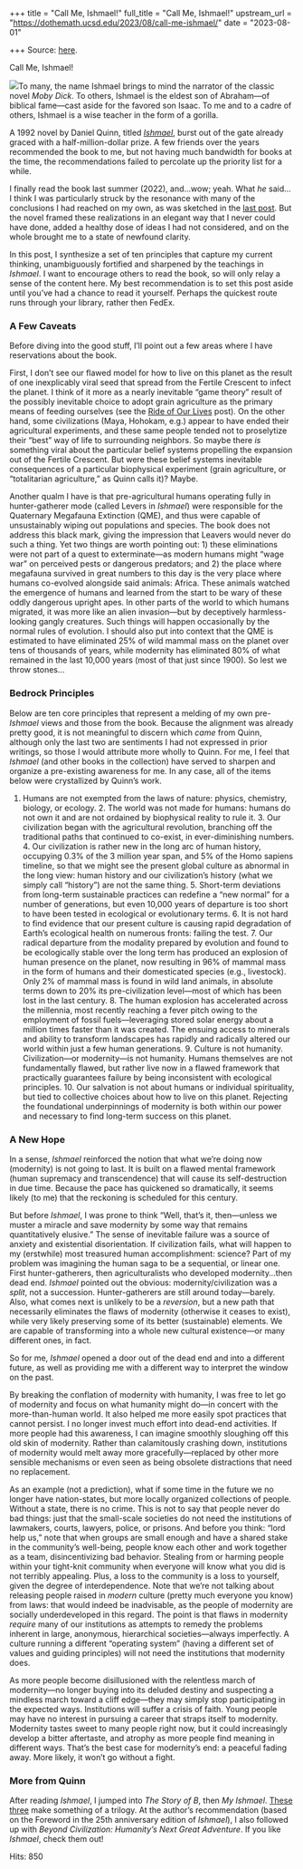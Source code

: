 +++
title = "Call Me, Ishmael!"
full_title = "Call Me, Ishmael!"
upstream_url = "https://dothemath.ucsd.edu/2023/08/call-me-ishmael/"
date = "2023-08-01"

+++
Source: [here](https://dothemath.ucsd.edu/2023/08/call-me-ishmael/).

Call Me, Ishmael!

[![](https://dothemath.ucsd.edu/wp-content/uploads/2023/08/ishmael-cover-193x300.png)](https://dothemath.ucsd.edu/wp-content/uploads/2023/08/ishmael-cover.png)To many, the name Ishmael brings to mind the narrator of the classic novel *Moby Dick*. To others, Ishmael is the eldest son of Abraham—of biblical fame—cast aside for the favored son Isaac. To me and to a cadre of others, Ishmael is a wise teacher in the form of a gorilla.

A 1992 novel by Daniel Quinn, titled [*Ishmael*](https://www.ishmael.org/), burst out of the gate already graced with a half-million-dollar prize. A few friends over the years recommended the book to me, but not having much bandwidth for books at the time, the recommendations failed to percolate up the priority list for a while.

I finally read the book last summer (2022), and…wow; yeah. What *he* said… I think I was particularly struck by the resonance with many of the conclusions I had reached on my own, as was sketched in the [last post](https://dothemath.ucsd.edu/2023/07/a-reading-journey/). But the novel framed these realizations in an elegant way that I never could have done, added a healthy dose of ideas I had not considered, and on the whole brought me to a state of newfound clarity.

In this post, I synthesize a set of ten principles that capture my current thinking, unambiguously fortified and sharpened by the teachings in *Ishmael*. I want to encourage others to read the book, so will only relay a sense of the content here. My best recommendation is to set this post aside until you’ve had a chance to read it yourself. Perhaps the quickest route runs through your library, rather then FedEx.

### A Few Caveats

Before diving into the good stuff, I’ll point out a few areas where I have reservations about the book.

First, I don’t see our flawed model for how to live on this planet as the result of one inexplicably viral seed that spread from the Fertile Crescent to infect the planet. I think of it more as a nearly inevitable “game theory” result of the possibly inevitable choice to adopt grain agriculture as the primary means of feeding ourselves (see the [Ride of Our Lives](https://dothemath.ucsd.edu/2022/07/the-ride-of-our-lives/) post). On the other hand, some civilizations (Maya, Hohokam, e.g.) appear to have ended their agricultural experiments, and these same people tended not to proselytize their “best” way of life to surrounding neighbors. So maybe there *is* something viral about the particular belief systems propelling the expansion out of the Fertile Crescent. But were these belief systems inevitable consequences of a particular biophysical experiment (grain agriculture, or “totalitarian agriculture,” as Quinn calls it)? Maybe.

Another qualm I have is that pre-agricultural humans operating fully in hunter-gatherer mode (called Levers in *Ishmael*) were responsible for the Quaternary Megafauna Extinction (QME), and thus were capable of unsustainably wiping out populations and species. The book does not address this black mark, giving the impression that Leavers would never do such a thing. Yet two things are worth pointing out: 1) these eliminations were not part of a quest to exterminate—as modern humans might “wage war” on perceived pests or dangerous predators; and 2) the place where megafauna survived in great numbers to this day is the very place where humans co-evolved alongside said animals: Africa. These animals watched the emergence of humans and learned from the start to be wary of these oddly dangerous upright apes. In other parts of the world to which humans migrated, it was more like an alien invasion—but by deceptively harmless-looking gangly creatures. Such things will happen occasionally by the normal rules of evolution. I should also put into context that the QME is estimated to have eliminated 25% of wild mammal mass on the planet over tens of thousands of years, while modernity has eliminated 80% of what remained in the last 10,000 years (most of that just since 1900). So lest we throw stones…

### Bedrock Principles

Below are ten core principles that represent a melding of my own pre-*Ishmael* views and those from the book. Because the alignment was already pretty good, it is not meaningful to discern which *came* from Quinn, although only the last two are sentiments I had not expressed in prior writings, so those I would attribute more wholly to Quinn. For me, I feel that *Ishmael* (and other books in the collection) have served to sharpen and organize a pre-existing awareness for me. In any case, all of the items below were crystallized by Quinn’s work.

1.  Humans are not exempted from the laws of nature: physics, chemistry,
    biology, or ecology. 2.  The world was not made for humans: humans do not own it and are not
    ordained by biophysical reality to rule it. 3.  Our civilization began with the agricultural revolution, branching
    off the traditional paths that continued to co-exist, in
    ever-diminishing numbers. 4.  Our civilization is rather new in the long arc of human history,
    occupying 0.3% of the 3 million year span, and 5% of the Homo
    sapiens timeline, so that we might see the present global culture as
    abnormal in the long view: human history and our civilization’s
    history (what we simply call “history”) are not the same thing. 5.  Short-term deviations from long-term sustainable practices can
    redefine a “new normal” for a number of generations, but even 10,000
    years of departure is too short to have been tested in ecological or
    evolutionary terms. 6.  It is not hard to find evidence that our present culture is causing
    rapid degradation of Earth’s ecological health on numerous fronts:
    failing the test. 7.  Our radical departure from the modality prepared by evolution and
    found to be ecologically stable over the long term has produced an
    explosion of human presence on the planet, now resulting in 96% of
    mammal mass in the form of humans and their domesticated species
    (e.g., livestock). Only 2% of mammal mass is found in wild land
    animals, in absolute terms down to 20% its pre-civilization
    level—most of which has been lost in the last century. 8.  The human explosion has accelerated across the millennia, most
    recently reaching a fever pitch owing to the employment of fossil
    fuels—leveraging stored solar energy about a million times faster
    than it was created. The ensuing access to minerals and ability to
    transform landscapes has rapidly and radically altered our world
    within just a few human generations. 9.  Culture is not humanity. Civilization—or modernity—is not humanity.
    Humans themselves are not fundamentally flawed, but rather live now
    in a flawed framework that practically guarantees failure by being
    inconsistent with ecological principles. 10. Our salvation is not about humans or individual spirituality, but
    tied to collective choices about how to live on this planet.
    Rejecting the foundational underpinnings of modernity is both within
    our power and necessary to find long-term success on this planet.

### A New Hope

In a sense, *Ishmael* reinforced the notion that what we’re doing now (modernity) is not going to last. It is built on a flawed mental framework (human supremacy and transcendence) that will cause its self-destruction in due time. Because the pace has quickened so dramatically, it seems likely (to me) that the reckoning is scheduled for this century.

But before *Ishmael*, I was prone to think “Well, that’s it, then—unless we muster a miracle and save modernity by some way that remains quantitatively elusive.” The sense of inevitable failure was a source of anxiety and existential disorientation. If civilization fails, what will happen to my (erstwhile) most treasured human accomplishment: science? Part of my problem was imagining the human saga to be a sequential, or linear one. First hunter-gatherers, then agriculturalists who developed modernity…then dead end. *Ishmael* pointed out the obvious: modernity/civilization was a *split*, not a succession. Hunter-gatherers are still around today—barely. Also, what comes next is unlikely to be a *reversion*, but a new path that necessarily eliminates the flaws of modernity (otherwise it ceases to exist), while very likely preserving some of its better (sustainable) elements. We are capable of transforming into a whole new cultural existence—or many different ones, in fact.

So for me, *Ishmael* opened a door out of the dead end and into a different future, as well as providing me with a different way to interpret the window on the past.

By breaking the conflation of modernity with humanity, I was free to let go of modernity and focus on what humanity might do—in concert with the more-than-human world. It also helped me more easily spot practices that cannot persist. I no longer invest much effort into dead-end activities. If more people had this awareness, I can imagine smoothly sloughing off this old skin of modernity. Rather than calamitously crashing down, institutions of modernity would melt away more gracefully—replaced by other more sensible mechanisms or even seen as being obsolete distractions that need no replacement.

As an example (not a prediction), what if some time in the future we no longer have nation-states, but more locally organized collections of people. Without a state, there is no crime. This is not to say that people never do bad things: just that the small-scale societies do not need the institutions of lawmakers, courts, lawyers, police, or prisons. And before you think: “lord help us,” note that when groups are small enough and have a shared stake in the community’s well-being, people know each other and work together as a team, disincentivizing bad behavior. Stealing from or harming people within your tight-knit community when everyone will know what you did is not terribly appealing. Plus, a loss to the community is a loss to yourself, given the degree of interdependence. Note that we’re not talking about releasing people raised in *modern* culture (pretty much everyone you know) from laws: that would indeed be inadvisable, as the people of modernity are socially underdeveloped in this regard. The point is that flaws in modernity *require* many of our institutions as attempts to remedy the problems inherent in large, anonymous, hierarchical societies—always imperfectly. A culture running a different “operating system” (having a different set of values and guiding principles) will not need the institutions that modernity does.

As more people become disillusioned with the relentless march of modernity—no longer buying into its deluded destiny and suspecting a mindless march toward a cliff edge—they may simply stop participating in the expected ways. Institutions will suffer a crisis of faith. Young people may have no interest in pursuing a career that straps itself to modernity. Modernity tastes sweet to many people right now, but it could increasingly develop a bitter aftertaste, and atrophy as more people find meaning in different ways. That’s the best case for modernity’s end: a peaceful fading away. More likely, it won’t go without a fight.

### More from Quinn

After reading *Ishmael*, I jumped into *The Story of B*, then *My Ishmael*. [These three](https://www.ishmael.org/books/) make something of a trilogy. At the author’s recommendation (based on the Foreword in the 25th anniversary edition of *Ishmael*), I also followed up with *Beyond Civilization: Humanity’s Next Great Adventure*. If you like *Ishmael*, check them out!

Hits: 850

[](https://www.addtoany.com/add_to/facebook?linkurl=https%3A%2F%2Fdothemath.ucsd.edu%2F2023%2F08%2Fcall-me-ishmael%2F&linkname=Call%20Me%2C%20Ishmael%21 "Facebook")[](https://www.addtoany.com/add_to/twitter?linkurl=https%3A%2F%2Fdothemath.ucsd.edu%2F2023%2F08%2Fcall-me-ishmael%2F&linkname=Call%20Me%2C%20Ishmael%21 "Twitter")[](https://www.addtoany.com/add_to/email?linkurl=https%3A%2F%2Fdothemath.ucsd.edu%2F2023%2F08%2Fcall-me-ishmael%2F&linkname=Call%20Me%2C%20Ishmael%21 "Email")[](https://www.addtoany.com/share)
